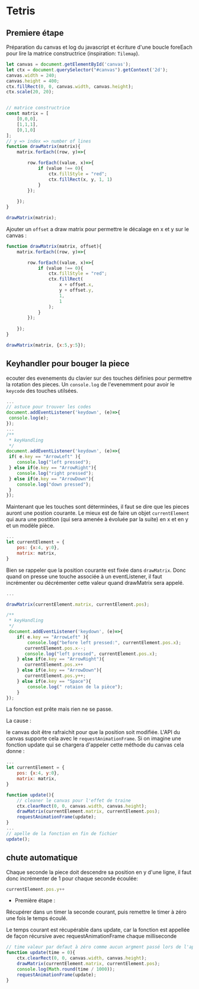 # Tetris

## Premiere étape
Préparation du canvas et log du javascript et écriture d'une boucle foreEach pour lire la matrice constructrice (inspiration: `Tilemap`).
```js
let canvas = document.getElementById('canvas');
let ctx = document.querySelector("#canvas").getContext('2d');
canvas.width = 240;
canvas.height = 400;
ctx.fillRect(0, 0, canvas.width, canvas.height);
ctx.scale(20, 20);


// matrice constructrice
const matrix = [
    [0,0,0],
    [1,1,1],
    [0,1,0]
];
// y => index => number of lines
function drawMatrix(matrix){
    matrix.forEach((row, y)=>{

        row.forEach((value, x)=>{
            if (value !== 0){
                ctx.fillStyle = "red";
                ctx.fillRect(x, y, 1, 1)
            }
        });
    
    });
}

drawMatrix(matrix);
```
Ajouter un `offset` a draw matrix pour permettre le décalage en x et y sur le canvas
:
```js
function drawMatrix(matrix, offset){
    matrix.forEach((row, y)=>{

        row.forEach((value, x)=>{
            if (value !== 0){
                ctx.fillStyle = "red";
                ctx.fillRect(
                    x + offset.x,
                    y + offset.y,
                    1,
                    1
                );
            }
        });
    
    });
}

drawMatrix(matrix, {x:5,y:5});
```
## Keyhandler pour bouger la piece
ecouter des evenements du clavier sur des touches définies pour permettre la rotation des pieces.
Un `console.log` de l'evenemment pour avoir le `keycode` des touches utilsées.

```js
...
// astuce pour trouver les codes
document.addEventListener('keydown', (e)=>{
 console.log(e);
});
...
/**
 * keyHandling
 */
document.addEventListener('keydown', (e)=>{
 if( e.key == "ArrowLeft" ){
    console.log("left pressed");
 } else if(e.key == "ArrowRight"){
    console.log("right pressed");
 } else if(e.key == "ArrowDown"){
    console.log("down pressed");
 }
});
```
Maintenant que les touches sont déterminées, il faut se dire que les pieces auront une postion courante. Le mieux est de faire un objet `currentElement` qui aura une postition (qui sera amenée à évoluée par la suite) en x et en y  et un modèle pièce.
```js
...
let currentElement = {
    pos: {x:4, y:0},
    matrix: matrix,
}
```
Bien se rappeler que la position courante est fixée dans `drawMatrix`.
Donc quand on presse une touche associée à un eventListener, il faut incrémenter ou décrémenter cette valeur quand drawMatrix sera appelé.
```js
...

drawMatrix(currentElement.matrix, currentElement.pos);

/**
 * keyHandling
 */
 document.addEventListener('keydown', (e)=>{
    if( e.key == "ArrowLeft" ){
        console.log("before left pressed:", currentElement.pos.x);
       currentElement.pos.x--;
       console.log("left pressed", currentElement.pos.x);
    } else if(e.key == "ArrowRight"){
       currentElement.pos.x++
    } else if(e.key == "ArrowDown"){
       currentElement.pos.y++;
    } else if(e.key == "Space"){
        console.log(" rotaion de la pièce");
    }
});

```
La fonction est prête mais rien ne se passe.

La cause :

le canvas doit être rafraichit pour que la position soit modifiée. L'API du canvas supporte cela avec le `requestAnimationFrame`. Si on imagine une fonction update qui se chargera d'appeler cette méthode du canvas cela donne :
```js
...
let currentElement = {
    pos: {x:4, y:0},
    matrix: matrix,
}

function update(){
    // cleaner le canvas pour l'effet de traine
    ctx.clearRect(0, 0, canvas.width, canvas.height);
    drawMatrix(currentElement.matrix, currentElement.pos);
    requestAnimationFrame(update);
}
...
// apelle de la fonction en fin de fichier
update();
```
## chute automatique

Chaque seconde la piece doit descendre sa position en y d'une ligne, il faut donc incrémenter de 1 pour chaque seconde écoulée:
```js
currentElement.pos.y++
```
- Première étape :

Récupérer dans un timer la seconde courant, puis remettre le timer à zéro une fois le temps écoulé.

Le temps courant est récupérable dans update, car la fonction est appellée de façon récursive avec requestAnimationFrame chaque milliseconde
```js
// time valeur par defaut à zéro comme aucun argment passé lors de l'appel
function update(time = 0){
    ctx.clearRect(0, 0, canvas.width, canvas.height);
    drawMatrix(currentElement.matrix, currentElement.pos);
    console.log(Math.round(time / 1000));
    requestAnimationFrame(update);
}
```
